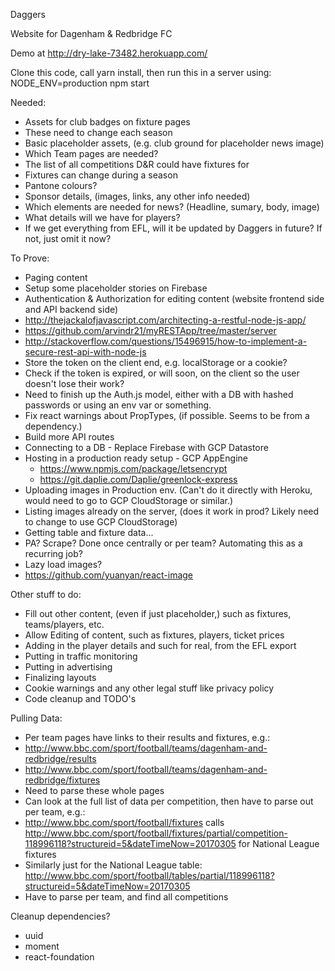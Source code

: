Daggers

Website for Dagenham & Redbridge FC

Demo at http://dry-lake-73482.herokuapp.com/

Clone this code, call yarn install, then run this in a server using:
  NODE_ENV=production npm start

Needed:
* Assets for club badges on fixture pages
 * These need to change each season
* Basic placeholder assets, (e.g. club ground for placeholder news image)
* Which Team pages are needed?
* The list of all competitions D&R could have fixtures for
 * Fixtures can change during a season
* Pantone colours?
* Sponsor details, (images, links, any other info needed)
* Which elements are needed for news? (Headline, sumary, body, image)
* What details will we have for players?
 * If we get everything from EFL, will it be updated by Daggers in future? If not, just omit it now?

To Prove:
* Paging content
 * Setup some placeholder stories on Firebase
* Authentication & Authorization for editing content (website frontend side and API backend side)
 * http://thejackalofjavascript.com/architecting-a-restful-node-js-app/
  * https://github.com/arvindr21/myRESTApp/tree/master/server
 * http://stackoverflow.com/questions/15496915/how-to-implement-a-secure-rest-api-with-node-js
 * Store the token on the client end, e.g. localStorage or a cookie?
 * Check if the token is expired, or will soon, on the client so the user doesn't lose their work?
 * Need to finish up the Auth.js model, either with a DB with hashed passwords or using an env var or something.
* Fix react warnings about PropTypes, (if possible. Seems to be from a dependency.)
* Build more API routes
* Connecting to a DB - Replace Firebase with GCP Datastore
* Hosting in a production ready setup - GCP AppEngine
  * https://www.npmjs.com/package/letsencrypt
  * https://git.daplie.com/Daplie/greenlock-express
* Uploading images in Production env. (Can't do it directly with Heroku, would need to go to GCP CloudStorage or similar.)
* Listing images already on the server, (does it work in prod? Likely need to change to use GCP CloudStorage)
* Getting table and fixture data...
 * PA? Scrape? Done once centrally or per team? Automating this as a recurring job?
* Lazy load images?
 * https://github.com/yuanyan/react-image

Other stuff to do:
* Fill out other content, (even if just placeholder,) such as fixtures, teams/players, etc.
* Allow Editing of content, such as fixtures, players, ticket prices
* Adding in the player details and such for real, from the EFL export
* Putting in traffic monitoring
* Putting in advertising
* Finalizing layouts
* Cookie warnings and any other legal stuff like privacy policy
* Code cleanup and TODO's

Pulling Data:
* Per team pages have links to their results and fixtures, e.g.:
 * http://www.bbc.com/sport/football/teams/dagenham-and-redbridge/results
 * http://www.bbc.com/sport/football/teams/dagenham-and-redbridge/fixtures
 * Need to parse these whole pages
* Can look at the full list of data per competition, then have to parse out per team, e.g.:
 * http://www.bbc.com/sport/football/fixtures calls http://www.bbc.com/sport/football/fixtures/partial/competition-118996118?structureid=5&dateTimeNow=20170305 for National League fixtures
 * Similarly just for the National League table: http://www.bbc.com/sport/football/tables/partial/118996118?structureid=5&dateTimeNow=20170305
 * Have to parse per team, and find all competitions

Cleanup dependencies?
* uuid
* moment
* react-foundation
